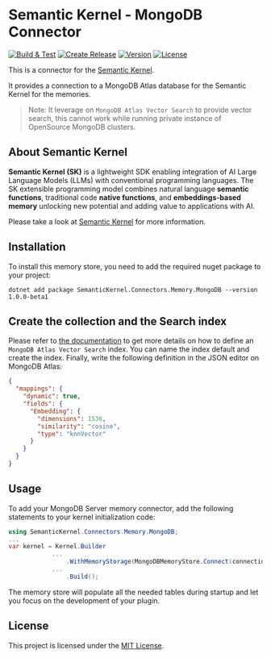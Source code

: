 # Semantic Kernel - MongoDB Connector

[![Build & Test](https://github.com/kbeaugrand/SemanticKernel.Connectors.Memory.MongoDB/actions/workflows/build_test.yml/badge.svg)](https://github.com/kbeaugrand/SemanticKernel.Connectors.Memory.MongoDB/actions/workflows/build_test.yml)
[![Create Release](https://github.com/kbeaugrand/SemanticKernel.Connectors.Memory.MongoDB/actions/workflows/publish.yml/badge.svg)](https://github.com/kbeaugrand/SemanticKernel.Connectors.Memory.MongoDB/actions/workflows/publish.yml)
[![Version](https://img.shields.io/github/v/release/kbeaugrand/SemanticKernel.Connectors.Memory.MongoDB)](https://img.shields.io/github/v/release/kbeaugrand/SemanticKernel.Connectors.Memory.MongoDB)
[![License](https://img.shields.io/github/license/kbeaugrand/SemanticKernel.Connectors.Memory.MongoDB)](https://img.shields.io/github/v/release/kbeaugrand/SemanticKernel.Connectors.Memory.MongoDB)

This is a connector for the [Semantic Kernel](https://aka.ms/semantic-kernel).

It provides a connection to a MongoDB Atlas database for the Semantic Kernel for the memories.

> Note: It leverage on ``MongoDB Atlas Vector Search`` to provide vector search, this cannot work while running private instance of OpenSource MongoDB clusters.

## About Semantic Kernel

**Semantic Kernel (SK)** is a lightweight SDK enabling integration of AI Large
Language Models (LLMs) with conventional programming languages. The SK
extensible programming model combines natural language **semantic functions**,
traditional code **native functions**, and **embeddings-based memory** unlocking
new potential and adding value to applications with AI.

Please take a look at [Semantic Kernel](https://aka.ms/semantic-kernel) for more information.

## Installation

To install this memory store, you need to add the required nuget package to your project:

```dotnetcli
dotnet add package SemanticKernel.Connectors.Memory.MongoDB --version 1.0.0-beta1
```

## Create the collection and the Search index

Please refer to [the documentation](https://www.mongodb.com/docs/atlas/atlas-search/field-types/knn-vector/) to get more details on how to define an ``MongoDB Atlas Vector Search`` index. You can name the index default and create the index. Finally, write the following definition in the JSON editor on MongoDB Atlas:

```json
{
  "mappings": {
    "dynamic": true,
    "fields": {
      "Embedding": {
        "dimensions": 1536,
        "similarity": "cosine",
        "type": "knnVector"
      }
    }
  }
}
```

## Usage

To add your MongoDB Server memory connector, add the following statements to your kernel initialization code:

```csharp
using SemanticKernel.Connectors.Memory.MongoDB;
...
var kernel = Kernel.Builder
            ...
                .WithMemoryStorage(MongoDBMemoryStore.Connect(connectionString: <your_connection_string>, database: <your_database>))
            ...
                .Build();
```

The memory store will populate all the needed tables during startup and let you focus on the development of your plugin.

## License

This project is licensed under the [MIT License](LICENSE).
